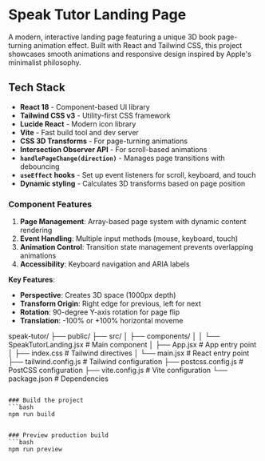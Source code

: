 # Speak Tutor Landing Page
A modern, interactive landing page featuring a unique 3D book page-turning animation effect. Built with React and Tailwind CSS, this project showcases smooth animations and responsive design inspired by Apple's minimalist philosophy.

##  Tech Stack
- **React 18** - Component-based UI library
- **Tailwind CSS v3** - Utility-first CSS framework
- **Lucide React** - Modern icon library
- **Vite** - Fast build tool and dev server
- **CSS 3D Transforms** - For page-turning animations
- **Intersection Observer API** - For scroll-based animations
- **`handlePageChange(direction)`** - Manages page transitions with debouncing
- **`useEffect` hooks** - Set up event listeners for scroll, keyboard, and touch
- **Dynamic styling** - Calculates 3D transforms based on page position

### Component Features

1. **Page Management**: Array-based page system with dynamic content rendering
2. **Event Handling**: Multiple input methods (mouse, keyboard, touch)
3. **Animation Control**: Transition state management prevents overlapping animations
4. **Accessibility**: Keyboard navigation and ARIA labels

**Key Features**:
- **Perspective**: Creates 3D space (1000px depth)
- **Transform Origin**: Right edge for previous, left for next
- **Rotation**: 90-degree Y-axis rotation for page flip
- **Translation**: -100% or +100% horizontal moveme

speak-tutor/
├── public/
├── src/
│   ├── components/
│   │   └── SpeakTutorLanding.jsx  # Main component
│   ├── App.jsx                     # App entry point
│   ├── index.css                   # Tailwind directives
│   └── main.jsx                    # React entry point
├── tailwind.config.js              # Tailwind configuration
├── postcss.config.js               # PostCSS configuration
├── vite.config.js                  # Vite configuration
└── package.json                    # Dependencies
```

### Build the project
```bash
npm run build


### Preview production build
```bash
npm run preview


